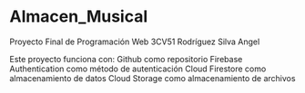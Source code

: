 # Almacen_Musical
Proyecto Final de Programación Web 3CV51 
Rodríguez Silva Angel

Este proyecto funciona con: 
Github como repositorio
Firebase Authentication como método de autenticación
Cloud Firestore como almacenamiento de datos
Cloud Storage como almacenamiento de archivos

